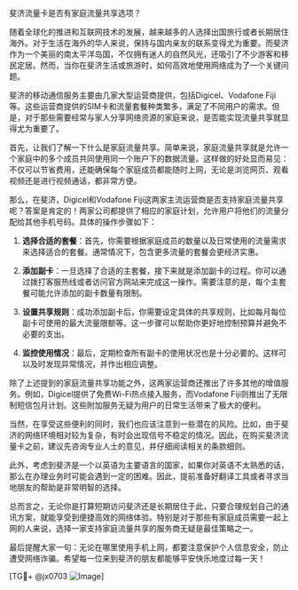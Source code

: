 斐济流量卡是否有家庭流量共享选项？

随着全球化的推进和互联网技术的发展，越来越多的人选择出国旅行或者长期居住海外。对于生活在海外的华人来说，保持与国内亲友的联系变得尤为重要。而斐济作为一个美丽的南太平洋岛国，不仅拥有迷人的自然风光，还吸引了不少游客和移民定居。然而，当你在斐济生活或旅游时，如何高效地使用网络成为了一个关键问题。

斐济的移动通信服务主要由几家大型运营商提供，包括Digicel、Vodafone Fiji等。这些运营商提供的SIM卡和流量套餐种类繁多，满足了不同用户的需求。但是，对于那些需要经常与家人分享网络资源的家庭来说，是否能实现流量共享就显得尤为重要了。

首先，让我们了解一下什么是家庭流量共享。简单来说，家庭流量共享就是允许一个家庭中的多个成员共同使用同一个账户下的数据流量。这样做的好处显而易见：不仅可以节省费用，还能确保每个家庭成员都能随时上网，无论是浏览网页、观看视频还是进行视频通话，都非常方便。

那么，在斐济，Digicel和Vodafone Fiji这两家主流运营商是否支持家庭流量共享呢？答案是肯定的！两家公司都提供了相应的家庭计划，允许用户将他们的流量分配给其他手机号码。具体的操作步骤如下：

1. **选择合适的套餐**：首先，你需要根据家庭成员的数量以及日常使用的流量需求来选择适合的套餐。通常情况下，包含更多流量的套餐会更经济实惠。
   
2. **添加副卡**：一旦选择了合适的主套餐，接下来就是添加副卡的过程。你可以通过拨打客服热线或者访问官方网站来完成这一操作。需要注意的是，每个主套餐可能允许添加的副卡数量有限制。

3. **设置共享规则**：成功添加副卡后，你需要设定具体的共享规则，比如每月每位副卡可使用的最大流量限额等。这一步骤可以帮助你更好地控制预算并避免不必要的支出。

4. **监控使用情况**：最后，定期检查所有副卡的使用状况也是十分必要的。这样可以及时发现异常情况，并作出相应调整。

除了上述提到的家庭流量共享功能之外，这两家运营商还推出了许多其他的增值服务。例如，Digicel提供了免费Wi-Fi热点接入服务，而Vodafone Fiji则推出了无限制短信包月计划。这些附加服务无疑为用户的日常生活带来了极大的便利。

当然，在享受这些便利的同时，我们也应该注意到一些潜在的风险。比如，由于斐济的网络环境相对较为复杂，有时会出现信号不稳定的情况。因此，在购买斐济流量卡之前，建议先咨询专业人士的意见，并仔细阅读相关的条款细则。

此外，考虑到斐济是一个以英语为主要语言的国家，如果你对英语不太熟悉的话，那么在办理业务时可能会遇到一定的困难。因此，提前准备好翻译工具或者寻求当地朋友的帮助是非常明智的选择。

总而言之，无论你是打算短期访问斐济还是长期居住于此，只要合理规划自己的通讯方案，就能享受到便捷高效的网络体验。特别是对于那些有家庭成员需要一起上网的人来说，选择一家支持家庭流量共享的服务商无疑是最佳策略之一。

最后提醒大家一句：无论在哪里使用手机上网，都要注意保护个人信息安全，防止遭受网络诈骗。希望每一位来到斐济的朋友都能够平安快乐地度过每一天！

[TG💪+ @jx0703 ![Image](https://github.com/user-attachments/assets/dbca1d08-cadb-493c-b0ec-ad6f7a83f270)]